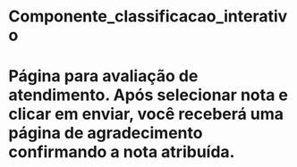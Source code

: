 # Componente_classificacao_interativo

# Página para avaliação de atendimento. Após selecionar nota e clicar em enviar, você receberá uma página de agradecimento confirmando a nota atribuída.
